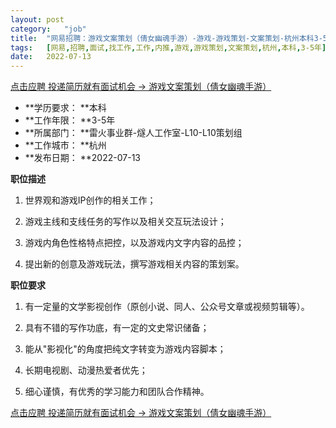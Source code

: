 ```yaml
---
layout:	post
category:	"job"
title:	"网易招聘：游戏文案策划（倩女幽魂手游）-游戏-游戏策划-文案策划-杭州本科3-5年"
tags:	[网易,招聘,面试,找工作,工作,内推,游戏,游戏策划,文案策划,杭州,本科,3-5年]
date:	2022-07-13
---
```


[点击应聘 投递简历就有面试机会 ->  游戏文案策划（倩女幽魂手游）](http://mobile.bole.netease.com/bole/boleDetail?id=13921&employeeId=346f03c3cda5f04c&key=all)



- **学历要求： **本科
- **工作年限： **3-5年
- **所属部门： **雷火事业群-燧人工作室-L10-L10策划组
- **工作城市： **杭州
- **发布日期： **2022-07-13



**职位描述**

1. 世界观和游戏IP创作的相关工作；

2. 游戏主线和支线任务的写作以及相关交互玩法设计；

3. 游戏内角色性格特点把控，以及游戏内文字内容的品控；

4. 提出新的创意及游戏玩法，撰写游戏相关内容的策划案。



**职位要求**

1. 有一定量的文学影视创作（原创小说、同人、公众号文章或视频剪辑等）。

2. 具有不错的写作功底，有一定的文史常识储备；

3. 能从"影视化"的角度把纯文字转变为游戏内容脚本；

4. 长期电视剧、动漫热爱者优先；

5. 细心谨慎，有优秀的学习能力和团队合作精神。



[点击应聘 投递简历就有面试机会 ->  游戏文案策划（倩女幽魂手游）](http://mobile.bole.netease.com/bole/boleDetail?id=13921&employeeId=346f03c3cda5f04c&key=all)